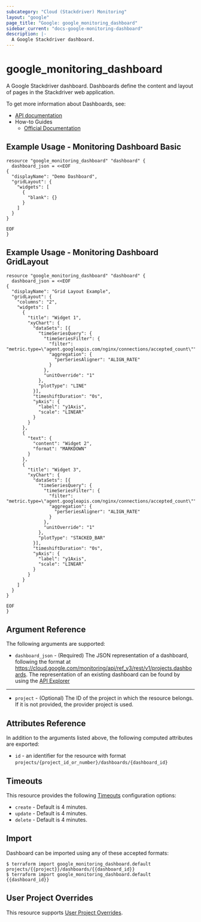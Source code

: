 ```yaml
---
subcategory: "Cloud (Stackdriver) Monitoring"
layout: "google"
page_title: "Google: google_monitoring_dashboard"
sidebar_current: "docs-google-monitoring-dashboard"
description: |-
  A Google Stackdriver dashboard.
---
```


# google\_monitoring\_dashboard

A Google Stackdriver dashboard. Dashboards define the content and layout of pages in the Stackdriver web application.

To get more information about Dashboards, see:

* [API documentation](https://cloud.google.com/monitoring/api/ref_v3/rest/v1/projects.dashboards)
* How-to Guides
    * [Official Documentation](https://cloud.google.com/monitoring/dashboards)

## Example Usage - Monitoring Dashboard Basic


```hcl
resource "google_monitoring_dashboard" "dashboard" {
  dashboard_json = <<EOF
{
  "displayName": "Demo Dashboard",
  "gridLayout": {
    "widgets": [
      {
        "blank": {}
      }
    ]
  }
}

EOF
}
```

## Example Usage - Monitoring Dashboard GridLayout


```hcl
resource "google_monitoring_dashboard" "dashboard" {
  dashboard_json = <<EOF
{
  "displayName": "Grid Layout Example",
  "gridLayout": {
    "columns": "2",
    "widgets": [
      {
        "title": "Widget 1",
        "xyChart": {
          "dataSets": [{
            "timeSeriesQuery": {
              "timeSeriesFilter": {
                "filter": "metric.type=\"agent.googleapis.com/nginx/connections/accepted_count\"",
                "aggregation": {
                  "perSeriesAligner": "ALIGN_RATE"
                }
              },
              "unitOverride": "1"
            },
            "plotType": "LINE"
          }],
          "timeshiftDuration": "0s",
          "yAxis": {
            "label": "y1Axis",
            "scale": "LINEAR"
          }
        }
      },
      {
        "text": {
          "content": "Widget 2",
          "format": "MARKDOWN"
        }
      },
      {
        "title": "Widget 3",
        "xyChart": {
          "dataSets": [{
            "timeSeriesQuery": {
              "timeSeriesFilter": {
                "filter": "metric.type=\"agent.googleapis.com/nginx/connections/accepted_count\"",
                "aggregation": {
                  "perSeriesAligner": "ALIGN_RATE"
                }
              },
              "unitOverride": "1"
            },
            "plotType": "STACKED_BAR"
          }],
          "timeshiftDuration": "0s",
          "yAxis": {
            "label": "y1Axis",
            "scale": "LINEAR"
          }
        }
      }
    ]
  }
}

EOF
}
```

## Argument Reference

The following arguments are supported:


* `dashboard_json` -
  (Required)
  The JSON representation of a dashboard, following the format at https://cloud.google.com/monitoring/api/ref_v3/rest/v1/projects.dashboards.
  The representation of an existing dashboard can be found by using the [API Explorer](https://cloud.google.com/monitoring/api/ref_v3/rest/v1/projects.dashboards/get)

- - -


* `project` - (Optional) The ID of the project in which the resource belongs.
    If it is not provided, the provider project is used.


## Attributes Reference

In addition to the arguments listed above, the following computed attributes are exported:

* `id` - an identifier for the resource with format `projects/{project_id_or_number}/dashboards/{dashboard_id}`

## Timeouts

This resource provides the following
[Timeouts](/docs/configuration/resources.html#timeouts) configuration options:

- `create` - Default is 4 minutes.
- `update` - Default is 4 minutes.
- `delete` - Default is 4 minutes.

## Import

Dashboard can be imported using any of these accepted formats:

```
$ terraform import google_monitoring_dashboard.default projects/{{project}}/dashboards/{{dashboard_id}}
$ terraform import google_monitoring_dashboard.default {{dashboard_id}}
```

## User Project Overrides

This resource supports [User Project Overrides](https://www.terraform.io/docs/providers/google/guides/provider_reference.html#user_project_override).
